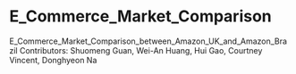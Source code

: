 # E_Commerce_Market_Comparison
E_Commerce_Market_Comparison_between_Amazon_UK_and_Amazon_Brazil
Contributors: Shuomeng Guan, Wei-An Huang, Hui Gao, Courtney Vincent, Donghyeon Na
